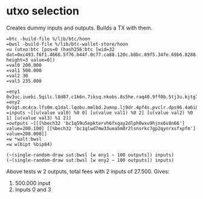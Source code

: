 # utxo selection

Creates dummy inputs and outputs. Builds a TX with them.
```
=btc -build-file %/lib/btc/hoon
=bwsl -build-file %/lib/btc-wallet-store/hoon
=u (utxo:btc [pos=0 (hash256:btc [wid=32 dat=0xc493.f6f1.4668.5f76.b44f.0c77.ca88.120c.b8bc.89f5.34fe.69b6.8288.27b9.74e6.8849]) height=3 value=0])
=val0 200.000
=val1 500.000
=val2 30
=val3 235.000

=eny1 0v3uc.iuebi.5qilc.l8d87.c1k6n.7iksq.nkobs.8s5he.raq40.9ff0b.5tj3u.kjtg7.aq59e.hatv7.oioam.mlsr4.pqqcd.cnbjn.pnpi2.1m5rt.k4scg
=eny2 0v1gt.mc4ca.lfs0m.q1dal.lqobu.mmlbd.2umnp.lj9dr.4pf4s.pvclr.dps96.4a6i8.rt6n9.krp0r.11kqu.ckqe4.1tmat.gr754.463aj.a4b41.jj7qg
=inputs ~[[u(value val0) %0 0] [u(value val1) %0 2] [u(value val2) %0 1] [u(value val3) %1 2]]
=outputs ~[[[%bech32 'bc1q59u5epktervh6fxqay2dlph0wxu9hjnx6v8n66'] value=200.100] [[%bech32 'bc1qlwd7mw33uea5m8r2lsnsrkc7gp2qynrxsfxpfm'] value=200.000]]
=w *walt:bwsl
=w w(bipt %bip84)

(~(single-random-draw sut:bwsl [w eny1 ~ 100 outputs]) inputs)
(~(single-random-draw sut:bwsl [w eny2 ~ 100 outputs]) inputs)
```
Above tests w 2 outputs, total fees with 2 inputs of 27.500. Gives:
1. 500.000 input
2. Inputs 0 and 3

